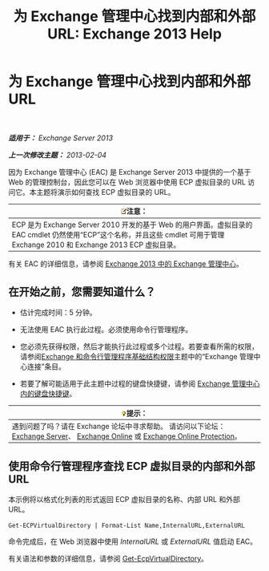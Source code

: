 ﻿---
title: '为 Exchange 管理中心找到内部和外部 URL: Exchange 2013 Help'
TOCTitle: 为 Exchange 管理中心找到内部和外部 URL
ms:assetid: 3ddb30ff-a405-4b9d-8d77-2d7a3a5ab8fa
ms:mtpsurl: https://technet.microsoft.com/zh-cn/library/JJ680108(v=EXCHG.150)
ms:contentKeyID: 50490413
ms.date: 01/11/2018
mtps_version: v=EXCHG.150
ms.translationtype: HT
---

# 为 Exchange 管理中心找到内部和外部 URL

 

_**适用于：** Exchange Server 2013_

_**上一次修改主题：** 2013-02-04_

因为 Exchange 管理中心 (EAC) 是 Exchange Server 2013 中提供的一个基于 Web 的管理控制台，因此您可以在 Web 浏览器中使用 ECP 虚拟目录的 URL 访问它。本主题将演示如何查找 ECP 虚拟目录的 URL。

<table>
<thead>
<tr class="header">
<th><img src="images/Bb124558.note(EXCHG.150).gif" title="注意" alt="注意" />注意：</th>
</tr>
</thead>
<tbody>
<tr class="odd">
<td>ECP 是为 Exchange Server 2010 开发的基于 Web 的用户界面。虚拟目录的 EAC cmdlet 仍然使用“ECP”这个名称，并且这些 cmdlet 可用于管理 Exchange 2010 和 Exchange 2013 ECP 虚拟目录。</td>
</tr>
</tbody>
</table>


有关 EAC 的详细信息，请参阅 [Exchange 2013 中的 Exchange 管理中心](exchange-admin-center-in-exchange-2013-exchange-2013-help.md)。

## 在开始之前，您需要知道什么？

  - 估计完成时间：5 分钟。

  - 无法使用 EAC 执行此过程。必须使用命令行管理程序。

  - 您必须先获得权限，然后才能执行此过程或多个过程。若要查看所需的权限，请参阅[Exchange 和命令行管理程序基础结构权限](exchange-and-shell-infrastructure-permissions-exchange-2013-help.md)主题中的“Exchange 管理中心连接”条目。

  - 若要了解可能适用于此主题中过程的键盘快捷键，请参阅 [Exchange 管理中心内的键盘快捷键](keyboard-shortcuts-in-the-exchange-admin-center-exchange-online-protection-help.md)。

<table>
<thead>
<tr class="header">
<th><img src="images/Bb124558.tip(EXCHG.150).gif" title="提示" alt="提示" />提示：</th>
</tr>
</thead>
<tbody>
<tr class="odd">
<td>遇到问题了吗？请在 Exchange 论坛中寻求帮助。 请访问以下论坛：<a href="https://go.microsoft.com/fwlink/p/?linkid=60612">Exchange Server</a>、 <a href="https://go.microsoft.com/fwlink/p/?linkid=267542">Exchange Online</a> 或 <a href="https://go.microsoft.com/fwlink/p/?linkid=285351">Exchange Online Protection</a>。</td>
</tr>
</tbody>
</table>


## 使用命令行管理程序查找 ECP 虚拟目录的内部和外部 URL

本示例将以格式化列表的形式返回 ECP 虚拟目录的名称、内部 URL 和外部 URL。

    Get-ECPVirtualDirectory | Format-List Name,InternalURL,ExternalURL

命令完成后，在 Web 浏览器中使用 *InternalURL* 或 *ExternalURL* 值启动 EAC。

有关语法和参数的详细信息，请参阅 [Get-EcpVirtualDirectory](https://technet.microsoft.com/zh-cn/library/dd351058\(v=exchg.150\))。

